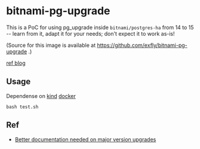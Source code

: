 # bitnami-pg-upgrade

This is a PoC for using pg_upgrade inside `bitnami/postgres-ha` from 14 to 15 -- learn from it, adapt it for your needs; don't expect it to work as-is!

(Source for this image is available at https://github.com/exfly/bitnami-pg-upgrade .)

[ref blog](https://exfly.github.io/postgres-upgrade-bitnami-ha/)

## Usage

Dependense on [kind](https://kind.sigs.k8s.io/) [docker](https://docs.docker.com/engine/install/)

```
bash test.sh
```

## Ref

- [Better documentation needed on major version upgrades](https://github.com/bitnami/charts/issues/14926)
